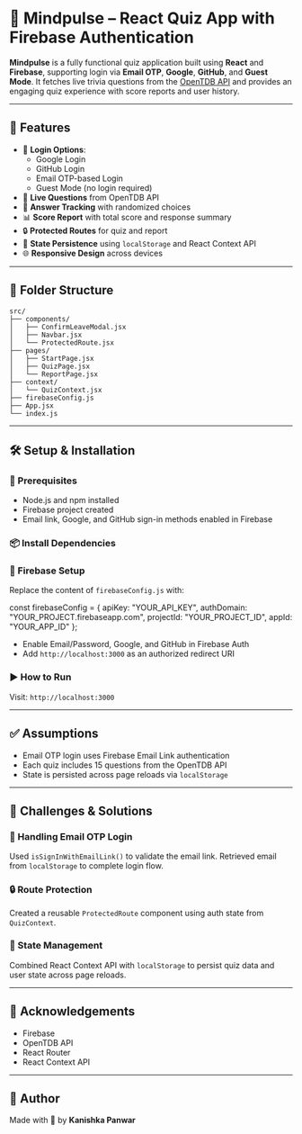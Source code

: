 # 🧠 Mindpulse – React Quiz App with Firebase Authentication

**Mindpulse** is a fully functional quiz application built using **React** and **Firebase**, supporting login via **Email OTP**, **Google**, **GitHub**, and **Guest Mode**. It fetches live trivia questions from the [OpenTDB API](https://opentdb.com/) and provides an engaging quiz experience with score reports and user history.

---

## 🚀 Features

- 🔐 **Login Options**:
  - Google Login
  - GitHub Login
  - Email OTP-based Login
  - Guest Mode (no login required)
- 📡 **Live Questions** from OpenTDB API
- 🎯 **Answer Tracking** with randomized choices
- 📊 **Score Report** with total score and response summary
- 🔒 **Protected Routes** for quiz and report
- 💾 **State Persistence** using `localStorage` and React Context API
- 🌐 **Responsive Design** across devices

---

## 📂 Folder Structure

```
src/
├── components/
│   ├── ConfirmLeaveModal.jsx
│   ├── Navbar.jsx
│   └── ProtectedRoute.jsx
├── pages/
│   ├── StartPage.jsx
│   ├── QuizPage.jsx
│   └── ReportPage.jsx
├── context/
│   └── QuizContext.jsx
├── firebaseConfig.js
├── App.jsx
└── index.js
```

---

## 🛠️ Setup & Installation

### 🔗 Prerequisites

- Node.js and npm installed
- Firebase project created
- Email link, Google, and GitHub sign-in methods enabled in Firebase

### 📦 Install Dependencies


### 🔧 Firebase Setup

Replace the content of `firebaseConfig.js` with:

const firebaseConfig = {
apiKey: "YOUR_API_KEY",
authDomain: "YOUR_PROJECT.firebaseapp.com",
projectId: "YOUR_PROJECT_ID",
appId: "YOUR_APP_ID"
};

- Enable Email/Password, Google, and GitHub in Firebase Auth
- Add `http://localhost:3000` as an authorized redirect URI

### ▶️ How to Run

Visit: `http://localhost:3000`

---

## ✅ Assumptions

- Email OTP login uses Firebase Email Link authentication
- Each quiz includes 15 questions from the OpenTDB API
- State is persisted across page reloads via `localStorage`

---

## 🧩 Challenges & Solutions

### 🔐 Handling Email OTP Login

Used `isSignInWithEmailLink()` to validate the email link. Retrieved email from `localStorage` to complete login flow.

### 🔒 Route Protection

Created a reusable `ProtectedRoute` component using auth state from `QuizContext`.

### 💾 State Management

Combined React Context API with `localStorage` to persist quiz data and user state across page reloads.

---

## 🙌 Acknowledgements

- Firebase  
- OpenTDB API  
- React Router  
- React Context API

---

## 🔗 Author

Made with 💙 by **Kanishka Panwar**


